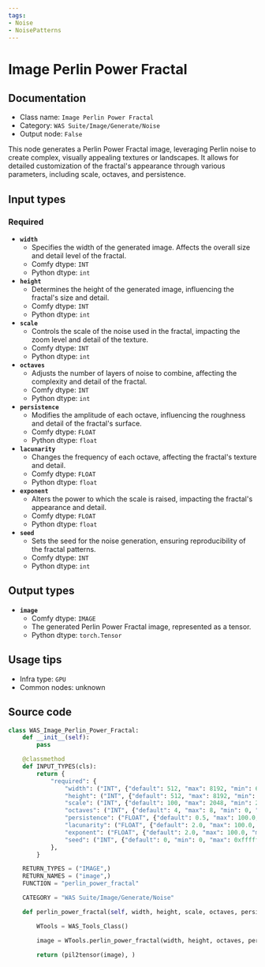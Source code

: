 ```yaml
---
tags:
- Noise
- NoisePatterns
---
```


# Image Perlin Power Fractal
## Documentation
- Class name: `Image Perlin Power Fractal`
- Category: `WAS Suite/Image/Generate/Noise`
- Output node: `False`

This node generates a Perlin Power Fractal image, leveraging Perlin noise to create complex, visually appealing textures or landscapes. It allows for detailed customization of the fractal's appearance through various parameters, including scale, octaves, and persistence.
## Input types
### Required
- **`width`**
    - Specifies the width of the generated image. Affects the overall size and detail level of the fractal.
    - Comfy dtype: `INT`
    - Python dtype: `int`
- **`height`**
    - Determines the height of the generated image, influencing the fractal's size and detail.
    - Comfy dtype: `INT`
    - Python dtype: `int`
- **`scale`**
    - Controls the scale of the noise used in the fractal, impacting the zoom level and detail of the texture.
    - Comfy dtype: `INT`
    - Python dtype: `int`
- **`octaves`**
    - Adjusts the number of layers of noise to combine, affecting the complexity and detail of the fractal.
    - Comfy dtype: `INT`
    - Python dtype: `int`
- **`persistence`**
    - Modifies the amplitude of each octave, influencing the roughness and detail of the fractal's surface.
    - Comfy dtype: `FLOAT`
    - Python dtype: `float`
- **`lacunarity`**
    - Changes the frequency of each octave, affecting the fractal's texture and detail.
    - Comfy dtype: `FLOAT`
    - Python dtype: `float`
- **`exponent`**
    - Alters the power to which the scale is raised, impacting the fractal's appearance and detail.
    - Comfy dtype: `FLOAT`
    - Python dtype: `float`
- **`seed`**
    - Sets the seed for the noise generation, ensuring reproducibility of the fractal patterns.
    - Comfy dtype: `INT`
    - Python dtype: `int`
## Output types
- **`image`**
    - Comfy dtype: `IMAGE`
    - The generated Perlin Power Fractal image, represented as a tensor.
    - Python dtype: `torch.Tensor`
## Usage tips
- Infra type: `GPU`
- Common nodes: unknown


## Source code
```python
class WAS_Image_Perlin_Power_Fractal:
    def __init__(self):
        pass

    @classmethod
    def INPUT_TYPES(cls):
        return {
            "required": {
                "width": ("INT", {"default": 512, "max": 8192, "min": 64, "step": 1}),
                "height": ("INT", {"default": 512, "max": 8192, "min": 64, "step": 1}),
                "scale": ("INT", {"default": 100, "max": 2048, "min": 2, "step": 1}),
                "octaves": ("INT", {"default": 4, "max": 8, "min": 0, "step": 1}),
                "persistence": ("FLOAT", {"default": 0.5, "max": 100.0, "min": 0.01, "step": 0.01}),
                "lacunarity": ("FLOAT", {"default": 2.0, "max": 100.0, "min": 0.01, "step": 0.01}),
                "exponent": ("FLOAT", {"default": 2.0, "max": 100.0, "min": 0.01, "step": 0.01}),
                "seed": ("INT", {"default": 0, "min": 0, "max": 0xffffffffffffffff}),
            },
        }

    RETURN_TYPES = ("IMAGE",)
    RETURN_NAMES = ("image",)
    FUNCTION = "perlin_power_fractal"

    CATEGORY = "WAS Suite/Image/Generate/Noise"

    def perlin_power_fractal(self, width, height, scale, octaves, persistence, lacunarity, exponent, seed):

        WTools = WAS_Tools_Class()

        image = WTools.perlin_power_fractal(width, height, octaves, persistence, lacunarity, exponent, scale, seed)

        return (pil2tensor(image), )

```
